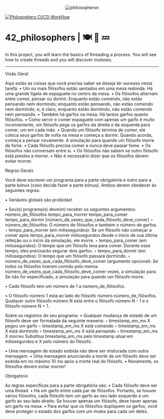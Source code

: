 <div align="center">

![philosophersn](https://github.com/carlosrocha-dev/42_philosophers/assets/3737837/f1851fb8-eeef-4683-8041-4f0a0ea56fcb)

</div>


[![Philosophers CI/CD Workflow](https://github.com/carlosrocha-dev/42_philosophers/actions/workflows/philosophers.yml/badge.svg)](https://github.com/carlosrocha-dev/42_philosophers/actions/workflows/philosophers.yml)

# 42_philosophers | 🍽️ 💭 💤
In this project, you will learn the basics of threading a process. You will see how to create threads and you will discover mutexes.

 ---

Visão Geral

Aqui estão as coisas que você precisa saber se deseja ter sucesso nesta tarefa:
• Um ou mais filósofos estão sentados em uma mesa redonda. Há uma grande tigela de espaguete no centro da mesa.
• Os filósofos alternam entre comer, pensar ou dormir. Enquanto estão comendo, não estão pensando nem dormindo; enquanto estão pensando, não estão comendo nem dormindo; e, é claro, enquanto estão dormindo, não estão comendo nem pensando.
• Também há garfos na mesa. Há tantos garfos quanto filósofos.
• Como servir e comer espaguete com apenas um garfo é muito inconveniente, um filósofo pega os garfos da direita e da esquerda para comer, um em cada mão.
• Quando um filósofo termina de comer, ele coloca seus garfos de volta na mesa e começa a dormir. Quando acorda, começa a pensar novamente. A simulação para quando um filósofo morre de fome.
• Cada filósofo precisa comer e nunca deve passar fome.
• Os filósofos não conversam entre si.
• Os filósofos não sabem se outro filósofo está prestes a morrer.
• Não é necessário dizer que os filósofos devem evitar morrer.

Regras Gerais

Você deve escrever um programa para a parte obrigatória e outro para a parte bônus (caso decida fazer a parte bônus). Ambos devem obedecer às seguintes regras:

• Variáveis globais são proibidas!

• Seu(s) programa(s) deve(m) receber os seguintes argumentos:
número_de_filósofos tempo_para_morrer tempo_para_comer tempo_para_dormir [número_de_vezes_que_cada_filósofo_deve_comer]
◦ número_de_filósofos: O número de filósofos e também o número de garfos.
◦ tempo_para_morrer (em milissegundos): Se um filósofo não começar a comer após tempo_para_morrer milissegundos desde o início de sua última refeição ou o início da simulação, ele morre.
◦ tempo_para_comer (em milissegundos): O tempo que um filósofo leva para comer. Durante esse tempo, eles precisarão segurar dois garfos.
◦ tempo_para_dormir (em milissegundos): O tempo que um filósofo passará dormindo.
◦ número_de_vezes_que_cada_filósofo_deve_comer (argumento opcional): Se todos os filósofos tiverem comido pelo menos número_de_vezes_que_cada_filósofo_deve_comer vezes, a simulação para. Se não for especificado, a simulação para quando um filósofo morre.

• Cada filósofo tem um número de 1 a número_de_filósofos.

• O filósofo número 1 está ao lado do filósofo número número_de_filósofos. Qualquer outro filósofo número N está entre o filósofo número N - 1 e o filósofo número N + 1.

Sobre os registros do seu programa:
• Qualquer mudança de estado de um filósofo deve ser formatada da seguinte maneira:
◦ timestamp_em_ms X pegou um garfo ◦ timestamp_em_ms X está comendo
◦ timestamp_em_ms X está dormindo ◦ timestamp_em_ms X está pensando
◦ timestamp_em_ms X morreu Substitua timestamp_em_ms pelo timestamp atual em milissegundos e X pelo número do filósofo.

• Uma mensagem de estado exibida não deve ser misturada com outra mensagem.
• Uma mensagem anunciando a morte de um filósofo deve ser exibida em no máximo 10 ms após a morte real do filósofo.
• Novamente, os filósofos devem evitar morrer!

Obrigatório

As regras específicas para a parte obrigatória são:
• Cada filósofo deve ser uma thread.
• Há um garfo entre cada par de filósofos. Portanto, se houver vários filósofos, cada filósofo tem um garfo ao seu lado esquerdo e um garfo ao seu lado direito. Se houver apenas um filósofo, deve haver apenas um garfo na mesa.
• Para evitar que os filósofos dupliquem os garfos, você deve proteger o estado dos garfos com um mutex para cada um deles.
